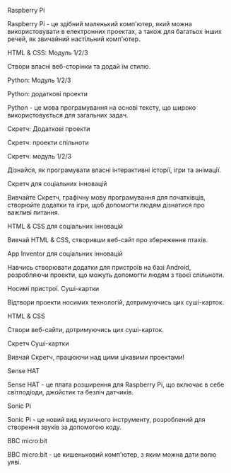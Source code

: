 Raspberry Pi

Raspberry Pi - це здібний маленький комп'ютер, який можна використовувати в електронних проектах, а також для багатьох інших речей, як звичайний настільний комп'ютер.

HTML & CSS: Модуль 1/2/3

Створи власні веб-сторінки та додай їм стилю.

Python: Модуль 1/2/3

Python: додаткові проекти

Python - це мова програмування на основі тексту, що широко використовується для загальних задач.

Скретч: Додаткові проекти

Скретч: проекти спільноти

Скретч: модуль 1/2/3

Дізнайся, як програмувати власні інтерактивні історії, ігри та анімації.

Скретч для соціальних інновацій

Вивчайте Скретч, графічну мову програмування для початківців, створюйте додатки та ігри, щоб допомогти людям дізнатися про важливі питання.

HTML & CSS для соціальних інновацій

Вивчай HTML & CSS, створивши веб-сайт про збереження птахів.

App Inventor для соціальних інновацій

Навчись створювати додатки для пристроїв на базі Android, розробляючи проекти, що можуть допомогти людям з твоєї спільноти.

Носимі пристрої. Суші-картки

Відтвори проекти носимих технологій, дотримуючись цих суші-карток.

HTML & CSS

Створи веб-сайти, дотримуючись цих суші-карток.

Скретч Суші-картки

Вивчай Скретч, працюючи над цими цікавими проектами!

Sense HAT

Sense HAT - це плата розширення для Raspberry Pi, що включає в себе світлодіоди, джойстик та безліч датчиків.

Sonic Pi

Sonic Pi - це новий вид музичного інструменту, розроблений для створення звуків за допомогою коду.

BBC micro:bit

BBC micro:bit - це кишеньковий комп'ютер, з яким можна дати волю уяві.